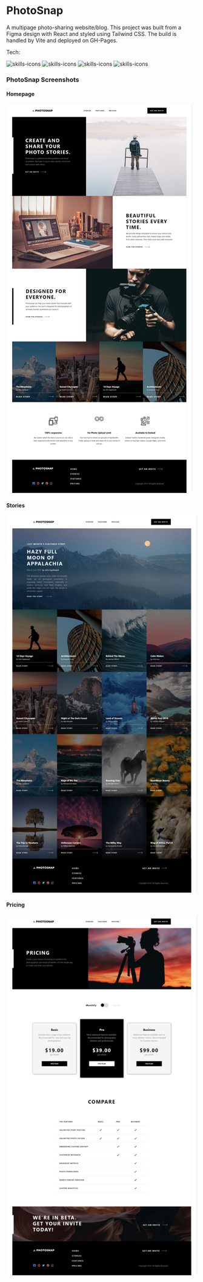 # PhotoSnap 

A multipage photo-sharing website/blog. This project was built from a Figma design with React and styled using Tailwind CSS. The build is handled by Vite and deployed on GH-Pages.

Tech: 

<img src="https://skillicons.dev/icons?i=react" alt="skills-icons"/>
<img src="https://skillicons.dev/icons?i=tailwind" alt="skills-icons"/>
<img src="https://skillicons.dev/icons?i=figma" alt="skills-icons"/>
<img src="https://skillicons.dev/icons?i=vite" alt="skills-icons"/>

### PhotoSnap Screenshots

#### Homepage 
<img src="./public/assets/photosnapOne.jpg" alt="trailerview screenshot">

#### Stories 
<img src="./public/assets/photosnapTwo.jpg" alt="trailerview screenshot">

#### Pricing
<img src="./public/assets/photosnapThree.jpg" alt="trailerview screenshot">
